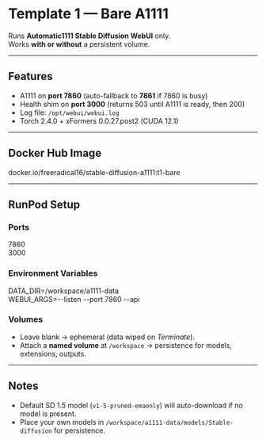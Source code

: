 # Template 1 — Bare A1111

Runs **Automatic1111 Stable Diffusion WebUI** only.  
Works **with or without** a persistent volume.

---

## Features
- A1111 on **port 7860** (auto-fallback to **7861** if 7860 is busy)
- Health shim on **port 3000** (returns 503 until A1111 is ready, then 200)
- Log file: `/opt/webui/webui.log`
- Torch 2.4.0 + xFormers 0.0.27.post2 (CUDA 12.1)

---

## Docker Hub Image
docker.io/freeradical16/stable-diffusion-a1111:t1-bare

---

## RunPod Setup

### Ports
7860  
3000  

### Environment Variables
DATA_DIR=/workspace/a1111-data  
WEBUI_ARGS=--listen --port 7860 --api  

### Volumes
- Leave blank → ephemeral (data wiped on *Terminate*).  
- Attach a **named volume** at `/workspace` → persistence for models, extensions, outputs.

---

## Notes
- Default SD 1.5 model (`v1-5-pruned-emaonly`) will auto-download if no model is present.  
- Place your own models in `/workspace/a1111-data/models/Stable-diffusion` for persistence.
